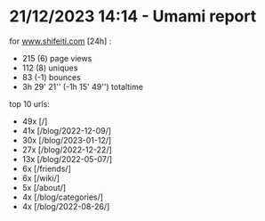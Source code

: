 # 21/12/2023 14:14 - Umami report
for www.shifeiti.com [24h] :

 - 215 (6) page views
 - 112 (8) uniques
 - 83 (-1) bounces
 - 3h 29' 21'' (-1h 15' 49'') totaltime


top 10 urls:
 - 49x [/]
 - 41x [/blog/2022-12-09/]
 - 30x [/blog/2023-01-12/]
 - 27x [/blog/2022-12-22/]
 - 13x [/blog/2022-05-07/]
 - 6x [/friends/]
 - 6x [/wiki/]
 - 5x [/about/]
 - 4x [/blog/categories/]
 - 4x [/blog/2022-08-26/]



